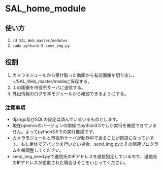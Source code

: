 <h1>SAL_home_module</h1>

## 使い方
1. `cd SAL_Web_master/modules`
2. `sudo python3.5 send_img.py`

## 役割
1. カメラモジュールから受け取った動画から有効画像を切り出し、~/SAL_Web_master/mediaに保存する。
2. １の画像を市役所サーバに送信する。
3. 外出情報のログを本モジュールから確認できるようにする。

### 注意事項
- django及びSQLの設定は済んでいるいるものとします。
- 現在opemcvのバージョンの関係でpython3.5でしか実行を確認できていません。よってpython3.5での実行推奨です。
- カメラモジュールと市役所サーバが動作中であることが前提になっています。もし単体でデバックを行いたい場合、send_img.pyとその関連プログラムを微調整してください。
- send_img_send.pyで送信先のIPアドレスを直接指定しているので、送信先のIPアドレスが変更された場合はそこをいじってください。
